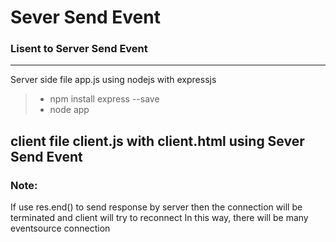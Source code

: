 # Sever Send Event

### Lisent to Server Send Event
------
Server side file app.js using nodejs with expressjs

> * npm install express --save
> * node app

client file client.js with client.html using Sever Send Event
--------
### Note:
If use res.end() to send response by server
then the connection will be terminated and client will try to reconnect
In this way, there will be many eventsource connection
